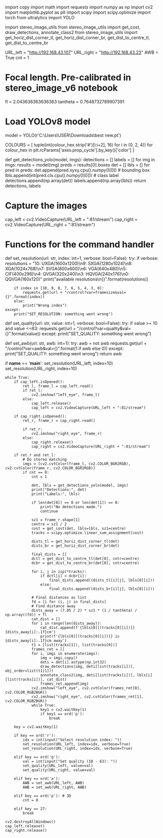 import copy
import math
import requests
import numpy as np
import cv2
import matplotlib.pyplot as plt
import scipy
import scipy.optimize
import torch
from ultralytics import YOLO

import stereo_image_utils
from stereo_image_utils import get_cost, draw_detections, annotate_class2
from stereo_image_utils import get_horiz_dist_corner_tl, get_horiz_dist_corner_br, get_dist_to_centre_tl, get_dist_to_centre_br

URL_left = "http://192.168.43.107"
URL_right = "http://192.168.43.23"
AWB = True
cnt = 1

# Focal length. Pre-calibrated in stereo_image_v6 notebook
fl = 2.043636363636363
tantheta = 0.7648732789907391

# Load YOLOv8 model
model = YOLO(r'C:\Users\USER\Downloads\best new.pt')

COLOURS = [
    tuple(int(colour_hex.strip('#')[i:i+2], 16) for i in (0, 2, 4))
    for colour_hex in plt.rcParams['axes.prop_cycle'].by_key()['color']
]

def get_detections_yolo(model, imgs):
    detections = []
    labels = []
    for img in imgs:
        results = model(img)
        preds = results[0].boxes
        det = []
        lbls = []
        for pred in preds:
            det.append(pred.xyxy.cpu().numpy()[0])  # bounding box
            lbls.append(int(pred.cls.cpu().numpy()[0]))  # class label
        detections.append(np.array(det))
        labels.append(np.array(lbls))
    return detections, labels

# Capture the images
cap_left = cv2.VideoCapture(URL_left + ":81/stream")
cap_right = cv2.VideoCapture(URL_right + ":81/stream")

# Functions for the command handler
def set_resolution(url: str, index: int=1, verbose: bool=False):
    try:
        if verbose:
            resolutions = "10: UXGA(1600x1200)\n9: SXGA(1280x1024)\n8: XGA(1024x768)\n7: SVGA(800x600)\n6: VGA(640x480)\n5: CIF(400x296)\n4: QVGA(320x240)\n3: HQVGA(240x176)\n0: QQVGA(160x120)"
            print("available resolutions\n{}".format(resolutions))

        if index in [10, 9, 8, 7, 6, 5, 4, 3, 0]:
            requests.get(url + "/control?var=framesize&val={}".format(index))
        else:
            print("Wrong index")
    except:
        print("SET_RESOLUTION: something went wrong")

def set_quality(url: str, value: int=1, verbose: bool=False):
    try:
        if value >= 10 and value <=63:
            requests.get(url + "/control?var=quality&val={}".format(value))
    except:
        print("SET_QUALITY: something went wrong")

def set_awb(url: str, awb: int=1):
    try:
        awb = not awb
        requests.get(url + "/control?var=awb&val={}".format(1 if awb else 0))
    except:
        print("SET_QUALITY: something went wrong")
    return awb

if __name__ == '__main__':
    set_resolution(URL_left, index=10)
    set_resolution(URL_right, index=10)

    while True:
        if cap_left.isOpened():
            ret_l, frame_l = cap_left.read()
            if ret_l:
                cv2.imshow("left_eye", frame_l)
            else:
                cap_left.release()
                cap_left = cv2.VideoCapture(URL_left + ":81/stream")

        if cap_right.isOpened():
            ret_r, frame_r = cap_right.read()

            if ret_r:
                cv2.imshow("right_eye", frame_r)
            else:
                cap_right.release()
                cap_right = cv2.VideoCapture(URL_right + ":81/stream")
        
        if ret_r and ret_l:
            # Do stereo matching
            imgs = [cv2.cvtColor(frame_l, cv2.COLOR_BGR2RGB), cv2.cvtColor(frame_r, cv2.COLOR_BGR2RGB)]
            if cnt == 0:
                cnt = 1
                
                det, lbls = get_detections_yolo(model, imgs)
                print("Detections:", det)
                print("Labels:", lbls)
                
                if len(det[0]) == 0 or len(det[1]) == 0:
                    print("No detections made.")
                    continue
                
                sz1 = frame_r.shape[1]
                centre = sz1 / 2
                cost = get_cost(det, lbls=lbls, sz1=centre)
                tracks = scipy.optimize.linear_sum_assignment(cost)

                dists_tl = get_horiz_dist_corner_tl(det)
                dists_br = get_horiz_dist_corner_br(det)

                final_dists = []
                dctl = get_dist_to_centre_tl(det[0], cntr=centre)
                dcbr = get_dist_to_centre_br(det[0], cntr=centre)

                for i, j in zip(*tracks):
                    if dctl[i] < dcbr[i]:
                        final_dists.append((dists_tl[i][j], lbls[0][i]))
                    else:
                        final_dists.append((dists_br[i][j], lbls[0][i]))
                
                # Final distances as list
                fd = [i for (i, j) in final_dists]
                # Find distance away
                dists_away = (7.05 / 2) * sz1 * (1 / tantheta) / np.array((fd)) + fl
                cat_dist = []
                for i in range(len(dists_away)):
                    cat_dist.append(f'{lbls[0][(tracks[0][i])]} {dists_away[i]:.1f}cm')
                    print(f'{lbls[0][(tracks[0][i])]} is {dists_away[i]:.1f}cm away')
                t1 = [list(tracks[1]), list(tracks[0])]
                frames_ret = []
                for i, imgi in enumerate(imgs):
                    img = imgi.copy()
                    deti = det[i].astype(np.int32)
                    draw_detections(img, deti[list(tracks[i])], obj_order=list(t1[1]))
                    annotate_class2(img, deti[list(tracks[i])], lbls[i][list(tracks[i])], cat_dist)
                    frames_ret.append(img)
                cv2.imshow("left_eye", cv2.cvtColor(frames_ret[0], cv2.COLOR_RGB2BGR))
                cv2.imshow("right_eye", cv2.cvtColor(frames_ret[1], cv2.COLOR_RGB2BGR))
                while True:
                    key1 = cv2.waitKey(1)
                    if key1 == ord('p'):
                        break
        
        key = cv2.waitKey(1)

        if key == ord('r'):
            idx = int(input("Select resolution index: "))
            set_resolution(URL_left, index=idx, verbose=True)
            set_resolution(URL_right, index=idx, verbose=True)

        elif key == ord('q'):
            val = int(input("Set quality (10 - 63): "))
            set_quality(URL_left, value=val)
            set_quality(URL_right, value=val)

        elif key == ord('a'):
            AWB = set_awb(URL_left, AWB)
            AWB = set_awb(URL_right, AWB)
            
        elif key == ord('p'): # 3D
            cnt = 0

        elif key == 27:
            break

    cv2.destroyAllWindows()
    cap_left.release()
    cap_right.release()
